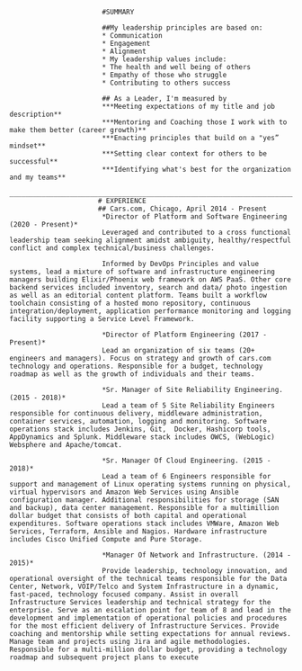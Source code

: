                            #SUMMARY   
	
                           ##My leadership principles are based on:
                           * Communication
                           * Engagement
                           * Alignment
                           * My leadership values include:
                           * The health and well being of others
                           * Empathy of those who struggle
                           * Contributing to others success

                           ## As a Leader, I'm measured by
                           ***Meeting expectations of my title and job description**
                           ***Mentoring and Coaching those I work with to make them better (career growth)**
                           ***Enacting principles that build on a "yes” mindset**
                           ***Setting clear context for others to be successful**
                           ***Identifying what's best for the organization and my teams**
                             __________________________________________________________________________________________________________________________ 
                          # EXPERIENCE
                          ## Cars.com, Chicago, April 2014 - Present
                           *Director of Platform and Software Engineering (2020 - Present)*
                           Leveraged and contributed to a cross functional leadership team seeking alignment amidst ambiguity, healthy/respectful conflict and complex technical/business challenges.  

                           Informed by DevOps Principles and value systems, lead a mixture of software and infrastructure engineering managers building Elixir/Phoenix web framework on AWS PaaS. Other core backend services included inventory, search and data/ photo ingestion as well as an editorial content platform. Teams built a workflow toolchain consisting of a hosted mono repository, continuous integration/deployment, application performance monitoring and logging facility supporting a Service Level Framework. 
 
                           *Director of Platform Engineering (2017 - Present)*
                           Lead an organization of six teams (20+ engineers and managers). Focus on strategy and growth of cars.com technology and operations. Responsible for a budget, technology roadmap as well as the growth of individuals and their teams.

                           *Sr. Manager of Site Reliability Engineering.(2015 - 2018)*
                           Lead a team of 5 Site Reliability Engineers responsible for continuous delivery, middleware administration, container services, automation, logging and monitoring. Software operations stack includes Jenkins, Git,  Docker, Hashicorp tools, AppDynamics and Splunk. Middleware stack includes OWCS, (WebLogic) Websphere and Apache/tomcat.

                           *Sr. Manager Of Cloud Engineering. (2015 - 2018)*
                           Lead a team of 6 Engineers responsible for support and management of Linux operating systems running on physical, virtual hypervisors and Amazon Web Services using Ansible configuration manager. Additional responsibilities for storage (SAN and backup), data center management. Responsible for a multimillion dollar budget that consists of both capital and operational expenditures. Software operations stack includes VMWare, Amazon Web Services, Terraform, Ansible and Nagios. Hardware infrastructure includes Cisco Unified Compute and Pure Storage. 

                           *Manager Of Network and Infrastructure. (2014 - 2015)*
                           Provide leadership, technology innovation, and operational oversight of the technical teams responsible for the Data Center, Network, VOIP/Telco and System Infrastructure in a dynamic, fast-paced, technology focused company. Assist in overall Infrastructure Services leadership and technical strategy for the enterprise. Serve as an escalation point for team of 8 and lead in the development and implementation of operational policies and procedures for the most efficient delivery of Infrastructure Services. Provide coaching and mentorship while setting expectations for annual reviews. Manage team and projects using Jira and agile methodologies. Responsible for a multi-million dollar budget, providing a technology roadmap and subsequent project plans to execute 

